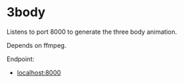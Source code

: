 # 3body

Listens to port 8000 to generate the three body animation.

Depends on ffmpeg.  

Endpoint:
* [localhost:8000](http://localhost:8000/3body)
